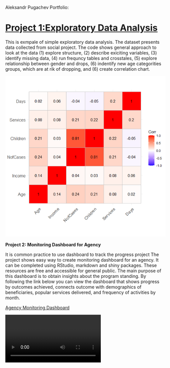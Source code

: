 
Aleksandr Pugachev Portfolio:


# [Project 1:Exploratory Data Analysis](https://github.com/sashadata/project_correlation-.git)

This is exmpale of simple exploratory data analysis. The dataset presents data collected from social project. The code shows general approach to look at the data (1) explore structure, (2) describe exiciting variables, (3) identify missing data, (4) run frequncy tables and crosstales, (5) explore relationship between gender and drops, (6) indentify new age categorities groups, which are at rik of dropping, and (6) create correlation chart.

![](/images/Corr.png)

**Project 2: Monitoring Dashboard for Agency**

It is common practice to use dashboard to track the progress project The project shows easy way to create monitoring dashboard for an agency. It can be completed using RStudio, markdown and shiny packages. These resources are free and accessible for general public. The main purpose of this dashboard is to obtain insights about the program standing. By following the link below you can view the dashboard that shows progress by outcomes achieved, connects outcome with demographics of beneficiaries, popular services delivered, and frequency of activities by month. 

[Agency Monitoring Dashboard](https://aleksandr-pugachev.shinyapps.io/Dashboard/?_ga=2.76574870.247857756.1654793361-1854485590.1654793361)



![](/images/Trim%20(online-video-cutter.com).mp4)
